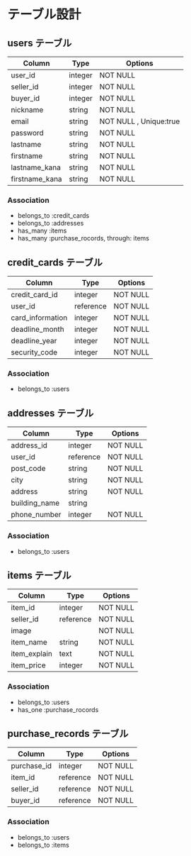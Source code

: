 # テーブル設計

## users テーブル
| Column         | Type    | Options                 |
| -------------- | ------  | ----------------------  |
| user_id        | integer | NOT NULL                |
| seller_id      | integer | NOT NULL                |
| buyer_id       | integer | NOT NULL                |
| nickname       | string  | NOT NULL                |
| email          | string  | NOT NULL ,  Unique:true |
| password       | string  | NOT NULL                |
| lastname       | string  | NOT NULL                |
| firstname      | string  | NOT NULL                |
| lastname_kana  | string  | NOT NULL                |
| firstname_kana | string  | NOT NULL                |

### Association
- belongs_to :credit_cards
- belongs_to :addresses
- has_many :items
- has_many :purchase_rocords, through: items


## credit_cards テーブル
| Column          | Type     | Options  |
| --------------  | ------   | ---------|
| credit_card_id  | integer  | NOT NULL |
| user_id         | reference| NOT NULL |
| card_information| integer  | NOT NULL |
| deadline_month  | integer  | NOT NULL |
| deadline_year   | integer  | NOT NULL |
| security_code   | integer  | NOT NULL |

### Association
- belongs_to :users


## addresses テーブル
| Column          | Type     | Options  |
| --------------  | ------   | ---------|
| address_id      | integer  | NOT NULL |
| user_id         | reference| NOT NULL |
| post_code       | string   | NOT NULL |
| city            | string   | NOT NULL |
| address         | string   | NOT NULL |
| building_name   | string   |          |
| phone_number    | integer  | NOT NULL |

### Association
- belongs_to :users


## items テーブル
| Column          | Type     | Options  |
| --------------  | ------   | ---------|
| item_id         | integer  | NOT NULL |
| seller_id       | reference| NOT NULL |
| image           |          | NOT NULL | *ActiveStorageで実装
| item_name       | string   | NOT NULL |
| item_explain    | text     | NOT NULL |
| item_price      | integer  | NOT NULL |

### Association
- belongs_to :users
- has_one :purchase_rocords

## purchase_records テーブル
| Column          | Type     | Options  |
| --------------  | ------   | ---------|
| purchase_id     | integer  | NOT NULL |
| item_id         | reference| NOT NULL |
| seller_id       | reference| NOT NULL | 
| buyer_id        | reference| NOT NULL |

### Association
- belongs_to :users
- belongs_to :items